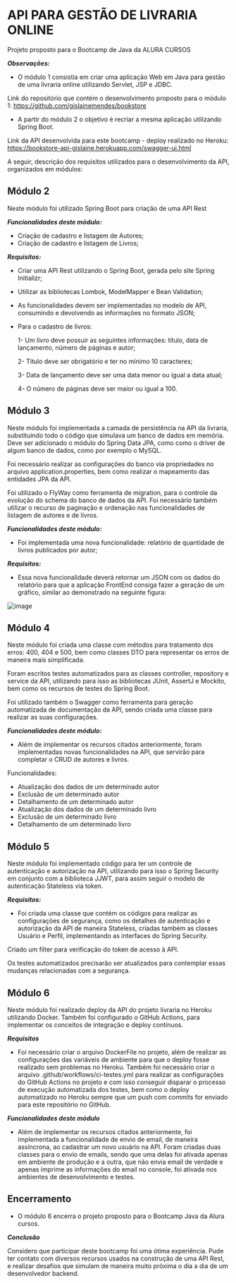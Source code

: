 # API PARA GESTÃO DE LIVRARIA ONLINE

Projeto proposto para o Bootcamp de Java da ALURA CURSOS

***Observações:***
* O módulo 1 consistia em criar uma aplicação Web em Java para gestão de uma livraria online utilizando Servlet, JSP e JDBC.

Link do repositório que contém o desenvolvimento proposto para o módulo 1: 
https://github.com/gislainemendes/bookstore

* A partir do módulo 2 o objetivo é recriar a mesma aplicação utilizando Spring Boot. 

Link da API desenvolvida para este bootcamp - deploy realizado no Heroku:
https://bookstore-api-gislaine.herokuapp.com/swagger-ui.html

A seguir, descrição dos requisitos utilizados para o desenvolvimento da API, organizados em módulos: 


## Módulo 2
Neste módulo foi utilizado Spring Boot para criação de uma API Rest


***Funcionalidades deste módulo:***
* Criação de cadastro e listagem de Autores;
* Criação de cadastro e listagem de Livros;


***Requisitos:***
* Criar uma API Rest utilizando o Spring Boot, gerada pelo site Spring Initializr;
* Utilizar as bibliotecas Lombok, ModelMapper e Bean Validation;
* As funcionalidades devem ser implementadas no modelo de API, consumindo e devolvendo as informações no formato JSON;
* Para o cadastro de livros:

    1- Um livro deve possuir as seguintes informações: título, data de lançamento, número de páginas e autor;

    2- Título deve ser obrigatório e ter no mínimo 10 caracteres;

    3- Data de lançamento deve ser uma data menor ou igual a data atual;

    4- O número de páginas deve ser maior ou igual a 100.
    
    
## Módulo 3 
Neste módulo foi implementada a camada de persistência na API da livraria, substituindo todo o código que simulava um banco de dados em memória.
Deve ser adicionado o módulo do Spring Data JPA, como como o driver de algum banco de dados, como por exemplo o MySQL.

Foi necessário realizar as configurações do banco via propriedades no arquivo application.properties, bem como realizar o mapeamento das entidades JPA da API.

Foi utilizado o FlyWay como ferramenta de migration, para o controle da evolução do schema do banco de dados da API. Foi necessário também utilizar o recurso de paginação e ordenação nas funcionalidades de listagem de autores e de livros.


***Funcionalidades deste módulo:***
* Foi implementada uma nova funcionalidade: relatório de quantidade de livros publicados por autor;


***Requisitos:***
* Essa nova funcionalidade deverá retornar um JSON com os dados do relatório para que a aplicação FrontEnd consiga fazer a geração de um gráfico, similar ao demonstrado na seguinte figura: 

![image](https://user-images.githubusercontent.com/63201229/136712891-bf45a9e6-84df-43a9-b836-260d1ffb64d8.png)


## Módulo 4 
Neste módulo foi criada uma classe com métodos para tratamento dos erros: 400, 404 e 500, bem como classes DTO para representar os erros de maneira mais simplificada.

Foram escritos testes automatizados para as classes controller, repository e service da API, utilizando para isso as bibliotecas JUnit, AssertJ e Mockito, bem como os recursos de testes do Spring Boot.

Foi utilizado também o Swagger como ferramenta para geração automatizada de documentação da API, sendo criada uma classe para realizar as suas configurações.


***Funcionalidades deste módulo:***
* Além de implementar os recursos citados anteriormente, foram implementadas novas funcionalidades na API, que servirão para completar o CRUD de autores e livros.

Funcionalidades:

* Atualização dos dados de um determinado autor
* Exclusão de um determinado autor
* Detalhamento de um determinado autor
* Atualização dos dados de um determinado livro
* Exclusão de um determinado livro
* Detalhamento de um determinado livro


## Módulo 5
Neste módulo foi implementado código para ter um controle de autenticação e autorização na API, utilizando para isso o Spring Security em conjunto com a biblioteca JJWT, para assim seguir o modelo de autenticação Stateless via token. 


***Requisitos:***
* Foi criada uma classe que contém os códigos para realizar as configurações de segurança, como os detalhes de autenticação e autorização da API de maneira Stateless, criadas também as classes Usuário e Perfil, implementando as interfaces do Spring Security.

Criado um filter para verificação do token de acesso à API. 

Os testes automatizados precisarão ser atualizados para contemplar essas mudanças relacionadas com a segurança.


## Módulo 6
Neste módulo foi realizado deploy da API do projeto livraria no Heroku utilizando Docker.
Também foi configurado o GitHub Actions, para implementar os conceitos de integração e deploy contínuos.


***Requisitos***
* Foi necessário criar o arquivo DockerFile no projeto, além de realizar as configurações das variáveis de ambiente para que o deploy fosse realizado sem problemas no Heroku.
Também foi necessário criar o arquivo .github/workflows/ci-testes.yml para realizar as configurações do GitHub Actions no projeto e com isso conseguir disparar o processo de execução automatizada dos testes, bem como o deploy automatizado no Heroku sempre que um push com commits for enviado para este repositório no GitHub.


***Funcionalidades deste módulo***
* Além de implementar os recursos citados anteriormente, foi implementada a funcionalidade de envio de email, de maneira assíncrona, ao cadastrar um novo usuário na API.
Foram criadas duas classes para o envio de emails, sendo que uma delas foi ativada apenas em ambiente de produção e a outra, que não envia email de verdade e apenas imprime as informações do email no console, foi ativada nos ambientes de desenvolvimento e testes. 



## Encerramento
* O módulo 6 encerra o projeto proposto para o Bootcamp Java da Alura cursos. 


***Conclusão***

Considero que participar deste bootcamp foi uma ótima experiência. Pude ter contato com diversos recursos usados na construção de uma API Rest, e realizar desafios que simulam de maneira muito próxima o dia a dia de um desenvolvedor backend. 
